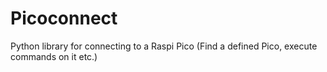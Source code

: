 # Picoconnect
Python library for connecting to a Raspi Pico (Find  a defined Pico, execute commands on it etc.)
